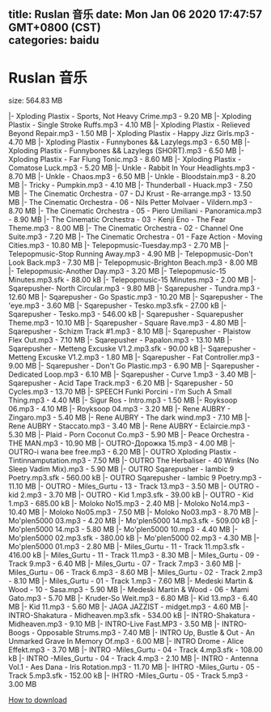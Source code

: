 
title: Ruslan 音乐
date: Mon Jan 06 2020 17:47:57 GMT+0800 (CST)    
categories: baidu
---

# Ruslan 音乐
size: 564.83 MB
 
 
|- Xploding Plastix - Sports, Not Heavy Crime.mp3 - 9.20 MB
|- Xploding Plastix - Single Stroke Ruffs.mp3 - 4.10 MB
|- Xploding Plastix - Relieved Beyond Repair.mp3 - 1.50 MB
|- Xploding Plastix - Happy Jizz Girls.mp3 - 4.70 MB
|- Xploding Plastix - Funnybones && Lazylegs.mp3 - 6.50 MB
|- Xploding Plastix - Funnybones && Lazylegs (SHORT).mp3 - 6.50 MB
|- Xploding Plastix - Far Flung Tonic.mp3 - 8.60 MB
|- Xploding Plastix - Comatose Luck.mp3 - 5.20 MB
|- Unkle - Rabbit In Your Headlights.mp3 - 8.70 MB
|- Unkle - Chaos.mp3 - 6.50 MB
|- Unkle - Bloodstain.mp3 - 8.20 MB
|- Tricky - Pumpkin.mp3 - 4.10 MB
|- Thunderball - Huack.mp3 - 7.50 MB
|- The Cinematic Orchestra - 07 - DJ Krust - Re-arrange.mp3 - 13.50 MB
|- The Cinematic Orchestra - 06 - Nils Petter Molvaer - Vildern.mp3 - 8.70 MB
|- The Cinematic Orchestra - 05 - Piero Umiliani - Panoramica.mp3 - 8.90 MB
|- The Cinematic Orchestra - 03 - Kenji Eno - The Fear Theme.mp3 - 8.00 MB
|- The Cinematic Orchestra - 02 - Channel One Suite.mp3 - 7.20 MB
|- The Cinematic Orchestra - 01 - Faze Action - Moving Cities.mp3 - 10.80 MB
|- Telepopmusic-Tuesday.mp3 - 2.70 MB
|- Telepopmusic-Stop Running Away.mp3 - 4.90 MB
|- Telepopmusic-Don't Look Back.mp3 - 7.30 MB
|- Telepopmusic-Brighton Beach.mp3 - 8.00 MB
|- Telepopmusic-Another Day.mp3 - 3.20 MB
|- Telepopmusic-15 Minutes.mp3.sfk - 88.00 kB
|- Telepopmusic-15 Minutes.mp3 - 2.00 MB
|- Sqarepusher- North Circular.mp3 - 9.80 MB
|- Sqarepusher -  Tundra.mp3 - 12.60 MB
|- Sqarepusher -  Go Spastic.mp3 - 10.20 MB
|- Sqarepusher -   The 'eye.mp3 - 3.60 MB
|- Sqarepusher -   Tesko.mp3.sfk - 27.00 kB
|- Sqarepusher -   Tesko.mp3 - 546.00 kB
|- Sqarepusher -   Squarepusher Theme.mp3 - 10.10 MB
|- Sqarepusher -   Square Rave.mp3 - 4.80 MB
|- Sqarepusher -   Schizm Track #1.mp3 - 8.10 MB
|- Sqarepusher -   Plaistow Flex Out.mp3 - 7.10 MB
|- Sqarepusher -   Papalon.mp3 - 13.10 MB
|- Sqarepusher -   Metteng Excuske V1.2.mp3.sfk - 90.00 kB
|- Sqarepusher -   Metteng Excuske V1.2.mp3 - 1.80 MB
|- Sqarepusher -   Fat Controller.mp3 - 9.00 MB
|- Sqarepusher -   Don't Go Plastic.mp3 - 6.90 MB
|- Sqarepusher -   Dedicated Loop.mp3 - 6.10 MB
|- Sqarepusher -   Curve 1.mp3 - 3.40 MB
|- Sqarepusher -   Acid Tape Track.mp3 - 6.20 MB
|- Sqarepusher -   50 Cycles.mp3 - 13.70 MB
|- SPEECH Funki Porcini - I'm Such A Small Thing.mp3 - 4.40 MB
|- Sigur Ros - Intro.mp3 - 1.50 MB
|- Royksoop 06.mp3 - 4.10 MB
|- Royksoop 04.mp3 - 3.20 MB
|- Rene AUBRY - Zingaro.mp3 - 5.40 MB
|- Rene AUBRY - The dark wind.mp3 - 7.10 MB
|- Rene AUBRY - Staccato.mp3 - 3.40 MB
|- Rene AUBRY - Eclaircie.mp3 - 5.30 MB
|- Plaid - Porn Coconut Co.mp3 - 5.90 MB
|- Peace Orchestra - THE MAN.mp3 - 10.90 MB
|- OUTRO-Дорожка 15.mp3 - 4.00 MB
|- OUTRO-i wana bee free.mp3 - 6.20 MB
|- OUTRO Xploding Plastix - Tintinnamputation.mp3 - 7.50 MB
|- OUTRO The Herbaliser - 40 Winks (No Sleep Vadim Mix).mp3 - 5.90 MB
|- OUTRO Sqarepusher -   Iambic 9 Poetry.mp3.sfk - 560.00 kB
|- OUTRO Sqarepusher -   Iambic 9 Poetry.mp3 - 11.10 MB
|- OUTRO - Miles_Gurtu - 13 - Track 13.mp3 - 3.50 MB
|- OUTRO - kid 2.mp3 - 3.70 MB
|- OUTRO - Kid 1.mp3.sfk - 39.00 kB
|- OUTRO - Kid 1.mp3 - 685.00 kB
|- Moloko No15.mp3 - 2.40 MB
|- Moloko No14.mp3 - 10.40 MB
|- Moloko No05.mp3 - 7.50 MB
|- Moloko No03.mp3 - 8.70 MB
|- Mo'plen5000 03.mp3 - 4.20 MB
|- Mo'plen5000  14.mp3.sfk - 509.00 kB
|- Mo'plen5000  14.mp3 - 5.80 MB
|- Mo'plen5000  10.mp3 - 4.40 MB
|- Mo'plen5000  02.mp3.sfk - 380.00 kB
|- Mo'plen5000  02.mp3 - 4.30 MB
|- Mo'plen5000  01.mp3 - 2.80 MB
|- Miles_Gurtu - 11 - Track 11.mp3.sfk - 416.00 kB
|- Miles_Gurtu - 11 - Track 11.mp3 - 8.30 MB
|- Miles_Gurtu - 09 - Track  9.mp3 - 6.40 MB
|- Miles_Gurtu - 07 - Track  7.mp3 - 3.60 MB
|- Miles_Gurtu - 06 - Track  6.mp3 - 8.60 MB
|- Miles_Gurtu - 02 - Track  2.mp3 - 8.10 MB
|- Miles_Gurtu - 01 - Track  1.mp3 - 7.60 MB
|- Medeski Martin & Wood - 10 - Sasa.mp3 - 5.90 MB
|- Medeski Martin & Wood - 06 - Mami Gato.mp3 - 5.70 MB
|- Kruder-So Weit.mp3 - 6.80 MB
|- Kid 13.mp3 - 6.40 MB
|- Kid 11.mp3 - 5.60 MB
|- JAGA JAZZIST - midget.mp3 - 4.60 MB
|- INTRO-Shakatura - Midheaven.mp3.sfk - 534.00 kB
|- INTRO-Shakatura - Midheaven.mp3 - 9.10 MB
|- INTRO-Live Fast.MP3 - 3.50 MB
|- INTRO-Boogs - Opposable Strums.mp3 - 7.40 MB
|- INTRO Up, Bustle & Out - An Unmarked Grave In Memory Of.mp3 - 6.00 MB
|- INTRO Drome - Alice Effekt.mp3 - 3.70 MB
|- INTRO -Miles_Gurtu - 04 - Track  4.mp3.sfk - 108.00 kB
|- INTRO -Miles_Gurtu - 04 - Track  4.mp3 - 2.10 MB
|- INTRO - Antenna Vol.1 - Aes Dana - Iris Rotation.mp3 - 11.70 MB
|- IHTRO -Miles_Gurtu - 05 - Track  5.mp3.sfk - 152.00 kB
|- IHTRO -Miles_Gurtu - 05 - Track  5.mp3 - 3.00 MB

[How to download](https://bpcam.bemobtrk.com/go/2ceec3aa-1ca2-46d6-b9ff-aaa5c184517c?jno=3715)